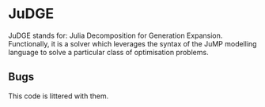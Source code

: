 # JuDGE

JuDGE stands for: Julia Decomposition for Generation Expansion. Functionally,
it is a solver which leverages the syntax of the JuMP modelling language to
solve a particular class of optimisation problems.

## Bugs

This code is littered with them.